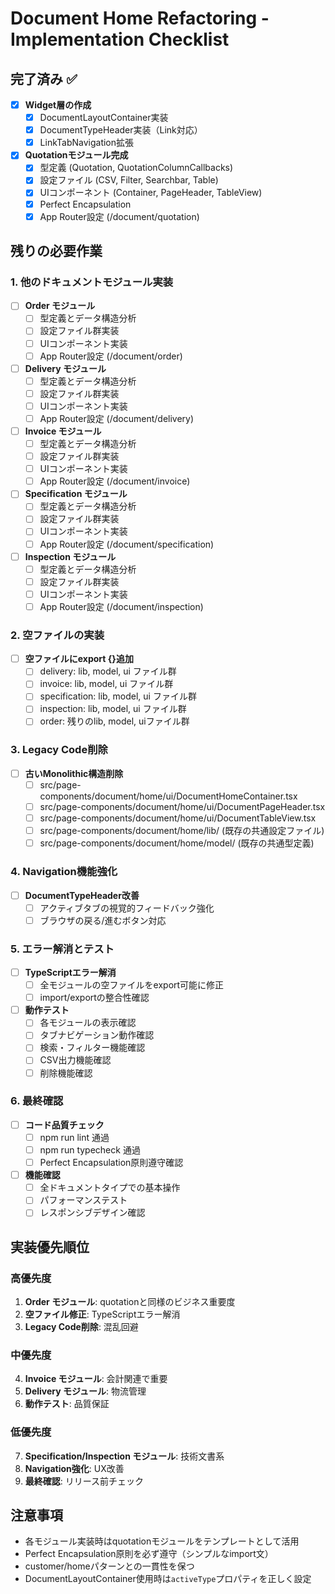 # Document Home Refactoring - Implementation Checklist

## 完了済み ✅
- [x] **Widget層の作成**
  - [x] DocumentLayoutContainer実装
  - [x] DocumentTypeHeader実装（Link対応）
  - [x] LinkTabNavigation拡張
- [x] **Quotationモジュール完成**
  - [x] 型定義 (Quotation, QuotationColumnCallbacks)
  - [x] 設定ファイル (CSV, Filter, Searchbar, Table)
  - [x] UIコンポーネント (Container, PageHeader, TableView)
  - [x] Perfect Encapsulation
  - [x] App Router設定 (/document/quotation)

## 残りの必要作業

### 1. 他のドキュメントモジュール実装
- [ ] **Order モジュール**
  - [ ] 型定義とデータ構造分析
  - [ ] 設定ファイル群実装
  - [ ] UIコンポーネント実装
  - [ ] App Router設定 (/document/order)

- [ ] **Delivery モジュール**
  - [ ] 型定義とデータ構造分析
  - [ ] 設定ファイル群実装
  - [ ] UIコンポーネント実装
  - [ ] App Router設定 (/document/delivery)

- [ ] **Invoice モジュール**
  - [ ] 型定義とデータ構造分析
  - [ ] 設定ファイル群実装
  - [ ] UIコンポーネント実装
  - [ ] App Router設定 (/document/invoice)

- [ ] **Specification モジュール**
  - [ ] 型定義とデータ構造分析
  - [ ] 設定ファイル群実装
  - [ ] UIコンポーネント実装
  - [ ] App Router設定 (/document/specification)

- [ ] **Inspection モジュール**
  - [ ] 型定義とデータ構造分析
  - [ ] 設定ファイル群実装
  - [ ] UIコンポーネント実装
  - [ ] App Router設定 (/document/inspection)

### 2. 空ファイルの実装
- [ ] **空ファイルにexport {}追加**
  - [ ] delivery: lib, model, ui ファイル群
  - [ ] invoice: lib, model, ui ファイル群
  - [ ] specification: lib, model, ui ファイル群
  - [ ] inspection: lib, model, ui ファイル群
  - [ ] order: 残りのlib, model, uiファイル群

### 3. Legacy Code削除
- [ ] **古いMonolithic構造削除**
  - [ ] src/page-components/document/home/ui/DocumentHomeContainer.tsx
  - [ ] src/page-components/document/home/ui/DocumentPageHeader.tsx
  - [ ] src/page-components/document/home/ui/DocumentTableView.tsx
  - [ ] src/page-components/document/home/lib/ (既存の共通設定ファイル)
  - [ ] src/page-components/document/home/model/ (既存の共通型定義)

### 4. Navigation機能強化
- [ ] **DocumentTypeHeader改善**
  - [ ] アクティブタブの視覚的フィードバック強化
  - [ ] ブラウザの戻る/進むボタン対応

### 5. エラー解消とテスト
- [ ] **TypeScriptエラー解消**
  - [ ] 全モジュールの空ファイルをexport可能に修正
  - [ ] import/exportの整合性確認
- [ ] **動作テスト**
  - [ ] 各モジュールの表示確認
  - [ ] タブナビゲーション動作確認
  - [ ] 検索・フィルター機能確認
  - [ ] CSV出力機能確認
  - [ ] 削除機能確認

### 6. 最終確認
- [ ] **コード品質チェック**
  - [ ] npm run lint 通過
  - [ ] npm run typecheck 通過
  - [ ] Perfect Encapsulation原則遵守確認
- [ ] **機能確認**
  - [ ] 全ドキュメントタイプでの基本操作
  - [ ] パフォーマンステスト
  - [ ] レスポンシブデザイン確認

## 実装優先順位

### 高優先度
1. **Order モジュール**: quotationと同様のビジネス重要度
2. **空ファイル修正**: TypeScriptエラー解消
3. **Legacy Code削除**: 混乱回避

### 中優先度  
4. **Invoice モジュール**: 会計関連で重要
5. **Delivery モジュール**: 物流管理
6. **動作テスト**: 品質保証

### 低優先度
7. **Specification/Inspection モジュール**: 技術文書系
8. **Navigation強化**: UX改善
9. **最終確認**: リリース前チェック

## 注意事項
- 各モジュール実装時はquotationモジュールをテンプレートとして活用
- Perfect Encapsulation原則を必ず遵守（シンプルなimport文）
- customer/homeパターンとの一貫性を保つ
- DocumentLayoutContainer使用時は`activeType`プロパティを正しく設定